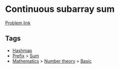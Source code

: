 # Continuous subarray sum

[Problem link](https://leetcode.com/problems/continuous-subarray-sum/)

## Tags

* [Hashmap](/README.md#Hashmap)
* [Prefix](/README.md#Prefix) > [Sum](/README.md#Prefix-Sum)
* [Mathematics](/README.md#Mathematics) > [Number theory](/README.md#Mathematics-Number_theory) > [Basic](/README.md#Mathematics-Number_theory-Basic)
